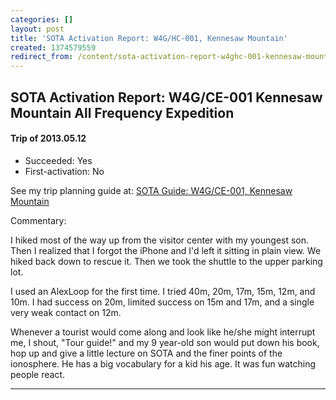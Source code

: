 ```yaml
---
categories: []
layout: post
title: 'SOTA Activation Report: W4G/HC-001, Kennesaw Mountain'
created: 1374579559
redirect_from: /content/sota-activation-report-w4ghc-001-kennesaw-mountain
---
```


SOTA Activation Report: W4G/CE-001 Kennesaw Mountain All Frequency Expedition
----------------------------------------------
#### Trip of 2013.05.12
* Succeeded: Yes
* First-activation: No

See my trip planning guide at: [SOTA Guide: W4G/CE-001, Kennesaw Mountain](/content/sota-guide-w4gce-001-kennesaw-mountain)


Commentary:

I hiked most of the way up from the visitor center with my youngest son.  Then I realized that I forgot the iPhone and I'd left it sitting in plain view.  We hiked back down to rescue it.  Then we took the shuttle to the upper parking lot.

I used an AlexLoop for the first time.  I tried 40m, 20m, 17m, 15m, 12m, and 10m.  I had success on 20m, limited success on 15m and 17m, and a single very weak contact on 12m.

Whenever a tourist would come along and look like he/she might interrupt me, I shout, "Tour guide!" and my 9 year-old son would put down his book, hop up and give a little lecture on SOTA and the finer points of the ionosphere.  He has a big vocabulary for a kid his age.  It was fun watching people react.

------
